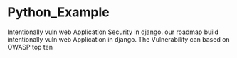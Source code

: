 # Python_Example
Intentionally vuln web Application Security in django. our roadmap build intentionally vuln web Application in django. The Vulnerability can based on OWASP top ten
